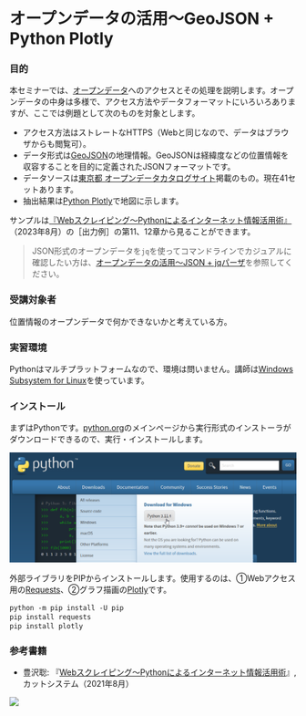 # オープンデータの活用～GeoJSON + Python Plotly

### 目的

本セミナーでは、[オープンデータ](https://ja.wikipedia.org/wiki/オープンデータ "LINK")へのアクセスとその処理を説明します。オープンデータの中身は多様で、アクセス方法やデータフォーマットにいろいろありますが、ここでは例題として次のものを対象とします。

- アクセス方法はストレートなHTTPS（Webと同じなので、データはブラウザからも閲覧可）。
- データ形式は[GeoJSON](https://ja.wikipedia.org/wiki/GeoJSON "LINK")の地理情報。GeoJSONは経緯度などの位置情報を収容することを目的に定義されたJSONフォーマットです。
- データソースは[東京都 オープンデータカタログサイト](https://portal.data.metro.tokyo.lg.jp/ "LINK")掲載のもの。現在41セットあります。
- 抽出結果は[Python Plotly](https://plotly.com/python/ "LINK")で地図に示します。

サンプルは[『Webスクレイピング～Pythonによるインターネット情報活用術』](https://github.com/stoyosawa/ScrapingBook-public "LINK")（2023年8月）の［出力例］の第11、12章から見ることができます。

> JSON形式のオープンデータを`jq`を使ってコマンドラインでカジュアルに確認したい方は、[オープンデータの活用～JSON + jqパーザ](../OpenData-Jq "LINK")を参照してください。


### 受講対象者

位置情報のオープンデータで何かできないかと考えている方。


### 実習環境

Pythonはマルチプラットフォームなので、環境は問いません。講師は[Windows Subsystem for Linux](https://docs.microsoft.com/en-us/windows/wsl/ "LINK")を使っています。


### インストール

まずはPythonです。[python.org](https://www.python.org/ "LINK")のメインページから実行形式のインストーラがダウンロードできるので、実行・インストールします。

<!-- 1085 x 415 -->
<img src="Images/python_main.png" width="600">

外部ライブラリをPIPからインストールします。使用するのは、①Webアクセス用の[Requests](https://requests.readthedocs.io/en/latest/ "LINK")、②グラフ描画の[Plotly](https://plotly.com/python/ "LINK")です。

```
python -m pip install -U pip
pip install requests
pip install plotly
```


### 参考書籍

- 豊沢聡: 『[Webスクレイピング～Pythonによるインターネット情報活用術](https://www.cutt.co.jp/book/978-4-87783-541-5.html "LINK")』, カットシステム（2021年8月）

<img src="https://www.cutt.co.jp/book/images/978-4-87783-541-5.png" width="200">
